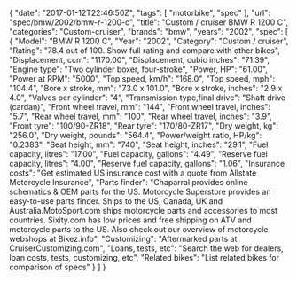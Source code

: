 {
    "date": "2017-01-12T22:46:50Z",
    "tags": [
        "motorbike",
        "spec"
    ],
    "url": "spec\/bmw\/2002\/bmw-r-1200-c",
    "title": "Custom \/ cruiser BMW R 1200 C",
    "categories": "Custom-cruiser",
    "brands": "bmw",
    "years": "2002",
    "spec": [
        {
            "Model": "BMW R 1200 C",
            "Year": "2002",
            "Category": "Custom \/ cruiser",
            "Rating": "78.4 out of 100. Show full rating and compare with other bikes",
            "Displacement, ccm": "1170.00",
            "Displacement, cubic inches": "71.39",
            "Engine type": "Two cylinder boxer, four-stroke",
            "Power, HP": "61.00",
            "Power at RPM": "5000",
            "Top speed, km\/h": "168.0",
            "Top speed, mph": "104.4",
            "Bore x stroke, mm": "73.0 x 101.0",
            "Bore x stroke, inches": "2.9 x 4.0",
            "Valves per cylinder": "4",
            "Transmission type,final drive": "Shaft drive (cardan)",
            "Front wheel travel, mm": "144",
            "Front wheel travel, inches": "5.7",
            "Rear wheel travel, mm": "100",
            "Rear wheel travel, inches": "3.9",
            "Front tyre": "100\/90-ZR18",
            "Rear tyre": "170\/80-ZR17",
            "Dry weight, kg": "256.0",
            "Dry weight, pounds": "564.4",
            "Power\/weight ratio, HP\/kg": "0.2383",
            "Seat height, mm": "740",
            "Seat height, inches": "29.1",
            "Fuel capacity, litres": "17.00",
            "Fuel capacity, gallons": "4.49",
            "Reserve fuel capacity, litres": "4.00",
            "Reserve fuel capacity, gallons": "1.06",
            "Insurance costs": "Get estimated US insurance cost with a quote from Allstate Motorcycle Insurance",
            "Parts finder": "Chaparral provides online schematics & OEM parts for the US.   Motorcycle Superstore provides an easy-to-use parts finder. Ships to the US, Canada, UK and Australia.MotoSport.com ships motorcycle parts and accessories to most countries.    Sixity.com has low prices and free shipping on ATV and motorcycle parts to the US. Also check out our overview of motorcycle webshops at Bikez.info",
            "Customizing": "Aftermarked parts at CruiserCustomizing.com",
            "Loans, tests, etc": "Search the web for dealers, loan costs, tests, customizing, etc",
            "Related bikes": "List related bikes for comparison of specs"
        }
    ]
}